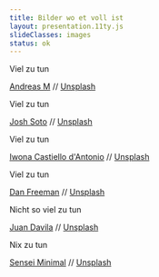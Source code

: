 ```yaml
---
title: Bilder wo et voll ist
layout: presentation.11ty.js
slideClasses: images
status: ok
---
```


<section class="image is-fullscreen" data-background="./images/time-square.jpg" data-background-position="bottom">
  <div class="bu">
    <p>Viel zu tun</p>
    <p class="credit">
      <a href="https://unsplash.com/@nextvoyage_pl" target="_blank">Andreas M</a> // <a href="https://unsplash.com/photos/hJwLoCI1TmA" target="_blank">Unsplash</a></p>
  </div>
</section>

<section class="image is-fullscreen" data-background="./images/tokyo-shinjuku.jpg">
  <div class="bu">
    <p>Viel zu tun</p>
    <p class="credit">
       <a href="https://unsplash.com/@josh" target="_blank">Josh Soto</a> // <a href="https://unsplash.com/photos/M76ZhVCMtYw" target="_blank">Unsplash</a></p>
  </div>
</section>

<section class="image is-fullscreen" data-background="./images/iwona-castiello-d-antonio-dnMLdR814aA-unsplash.jpg.jpg">
  <div class="bu">
    <p>Viel zu tun</p>
    <p class="credit">
      <a href="https://unsplash.com/@aquadrata?utm_source=unsplash&utm_medium=referral&utm_content=creditCopyText" target="_blank">Iwona Castiello d'Antonio</a> // <a href="https://unsplash.com/s/photos/candy-store?utm_source=unsplash&utm_medium=referral&utm_content=creditCopyText" target="_blank">Unsplash</a></p>
  </div>
</section>

<section class="image is-fullscreen" data-background="./images/dan-freeman-G4E6PcOt4Ps-unsplash.jpg.jpg">
  <div class="bu">
    <p>Viel zu tun</p>
    <p class="credit"><a href="https://unsplash.com/@danfreemanphoto?utm_source=unsplash&utm_medium=referral&utm_content=creditCopyText" target="_blank">Dan Freeman</a> // <a href="https://unsplash.com/s/photos/busy?utm_source=unsplash&utm_medium=referral&utm_content=creditCopyText" target="_blank">Unsplash</a></p>
  </div>
</section>

<section class="image is-fullscreen" data-background="./images/juan-davila-P8PlK2nGwqA-unsplash.jpg.jpg">
  <div class="bu">
    <p>Nicht so viel zu tun</p>
    <p class="credit">
      <a href="https://unsplash.com/@juanster?utm_source=unsplash&utm_medium=referral&utm_content=creditCopyText" target="_blank">Juan Davila</a> // <a href="https://unsplash.com/s/photos/forest?utm_source=unsplash&utm_medium=referral&utm_content=creditCopyText" target="_blank">Unsplash</a>
    </p>
  </div>
</section>

<section class="image is-fullscreen" data-background="./images/greece-chalcis.jpg" data-background-position="bottom">
  <div class="bu">
    <p>Nix zu tun</p>
    <p class="credit">
      <a href="https://unsplash.com/@senseiminimal" target="_blank">Sensei Minimal</a> // <a href="https://unsplash.com/photos/W_mp2bgO6n0" target="_blank">Unsplash</a>
    </p>
  </div>
</section>
